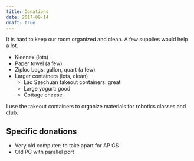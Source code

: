 ```yaml
---
title: Donations
date: 2017-09-14
draft: true
---
```


It is hard to keep our room organized and clean. A few supplies would help a lot.

* Kleenex (lots)
* Paper towel (a few)
* Ziploc bags: gallon, quart (a few)
* Larger containers (lots, clean)
    - Lao Szechuan takeout containers: great
	- Large yogurt: good
	- Cottage cheese 

I use the takeout containers to organize materials for robotics classes and club.

## Specific donations

* Very old computer: to take apart for AP CS
* Old PC with parallel port 

